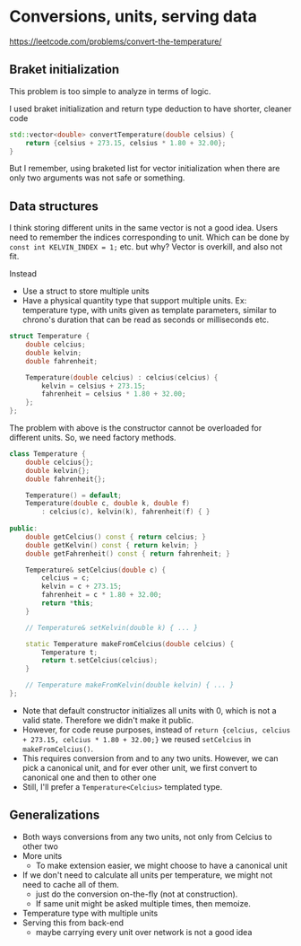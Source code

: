 # Conversions, units, serving data

https://leetcode.com/problems/convert-the-temperature/

## Braket initialization

This problem is too simple to analyze in terms of logic.

I used braket initialization and return type deduction to have shorter, cleaner code

```cpp
std::vector<double> convertTemperature(double celsius) {
    return {celsius + 273.15, celsius * 1.80 + 32.00};
}
```

But I remember, using braketed list for vector initialization when there are only two arguments was not safe or something.

## Data structures

I think storing different units in the same vector is not a good idea. Users need to remember the indices corresponding to unit. Which can be done by `const int KELVIN_INDEX = 1;` etc. but why? Vector is overkill, and also not fit.

Instead
* Use a struct to store multiple units
* Have a physical quantity type that support multiple units. Ex: temperature type, with units given as template parameters, similar to chrono's duration that can be read as seconds or milliseconds etc.

```cpp
struct Temperature {
    double celcius;
    double kelvin;
    double fahrenheit;

    Temperature(double celcius) : celcius(celcius) {
        kelvin = celsius + 273.15;
        fahrenheit = celsius * 1.80 + 32.00;
    };
};
```

The problem with above is the constructor cannot be overloaded for different units. So, we need factory methods.

```cpp
class Temperature {
    double celcius{};
    double kelvin{};
    double fahrenheit{};

    Temperature() = default;
    Temperature(double c, double k, double f)
        : celcius(c), kelvin(k), fahrenheit(f) { }
    
public:
    double getCelcius() const { return celcius; }
    double getKelvin() const { return kelvin; }
    double getFahrenheit() const { return fahrenheit; }

    Temperature& setCelcius(double c) {
        celcius = c;
        kelvin = c + 273.15;
        fahrenheit = c * 1.80 + 32.00;
        return *this;
    }

    // Temperature& setKelvin(double k) { ... }

    static Temperature makeFromCelcius(double celcius) {
        Temperature t;
        return t.setCelcius(celcius);
    }

    // Temperature makeFromKelvin(double kelvin) { ... }
};
```

* Note that default constructor initializes all units with 0, which is not a valid state. Therefore we didn't make it public. 
* However, for code reuse purposes, instead of `return {celcius, celcius + 273.15, celcius * 1.80 + 32.00;}` we reused `setCelcius` in `makeFromCelcius()`.
* This requires conversion from and to any two units. However, we can pick a canonical unit, and for ever other unit, we first convert to canonical one and then to other one
* Still, I'll prefer a `Temperature<Celcius>` templated type.

## Generalizations

* Both ways conversions from any two units, not only from Celcius to other two
* More units
    * To make extension easier, we might choose to have a canonical unit
* If we don't need to calculate all units per temperature, we might not need to cache all of them.
  * just do the conversion on-the-fly (not at construction).
  * If same unit might be asked multiple times, then memoize.
* Temperature type with multiple units
* Serving this from back-end
  * maybe carrying every unit over network is not a good idea
